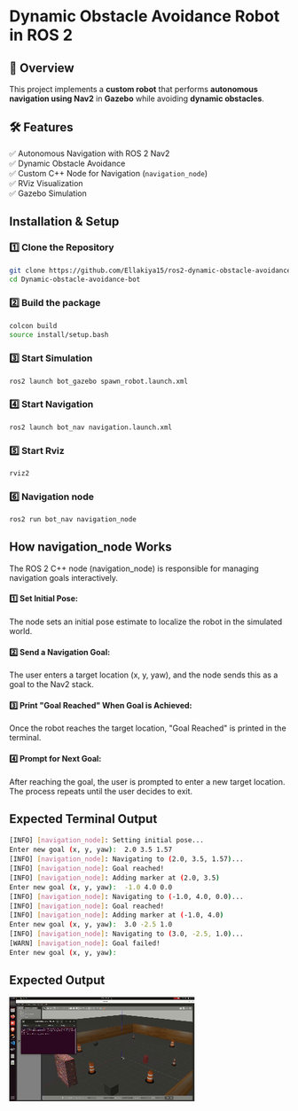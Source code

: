 # Dynamic Obstacle Avoidance Robot in ROS 2

## 📌 Overview
This project implements a **custom robot** that performs **autonomous navigation using Nav2** in **Gazebo** while avoiding **dynamic obstacles**.

## 🛠 Features
✅ Autonomous Navigation with ROS 2 Nav2  
✅ Dynamic Obstacle Avoidance  
✅ Custom C++ Node for Navigation (`navigation_node`)  
✅ RViz Visualization  
✅ Gazebo Simulation

## Installation & Setup
### 1️⃣ Clone the Repository
```bash
git clone https://github.com/Ellakiya15/ros2-dynamic-obstacle-avoidance-bot.git
cd Dynamic-obstacle-avoidance-bot
```

### 2️⃣ Build the package
```bash
colcon build
source install/setup.bash
```
### 3️⃣ Start Simulation
```bash
ros2 launch bot_gazebo spawn_robot.launch.xml
```

### 4️⃣ Start Navigation
```bash
ros2 launch bot_nav navigation.launch.xml
```
### 5️⃣ Start Rviz
```bash
rviz2
```
### 6️⃣ Navigation node
```bash
ros2 run bot_nav navigation_node
```
## How navigation_node Works
The ROS 2 C++ node (navigation_node) is responsible for managing navigation goals interactively.

#### 1️⃣ Set Initial Pose:

The node sets an initial pose estimate to localize the robot in the simulated world.
#### 2️⃣ Send a Navigation Goal:

The user enters a target location (x, y, yaw), and the node sends this as a goal to the Nav2 stack.
#### 3️⃣ Print "Goal Reached" When Goal is Achieved:

Once the robot reaches the target location, "Goal Reached" is printed in the terminal.
#### 4️⃣ Prompt for Next Goal:

After reaching the goal, the user is prompted to enter a new target location.
The process repeats until the user decides to exit.

## Expected Terminal Output
```bash
[INFO] [navigation_node]: Setting initial pose...
Enter new goal (x, y, yaw):  2.0 3.5 1.57
[INFO] [navigation_node]: Navigating to (2.0, 3.5, 1.57)...
[INFO] [navigation_node]: Goal reached!
[INFO] [navigation_node]: Adding marker at (2.0, 3.5)
Enter new goal (x, y, yaw):  -1.0 4.0 0.0
[INFO] [navigation_node]: Navigating to (-1.0, 4.0, 0.0)...
[INFO] [navigation_node]: Goal reached!
[INFO] [navigation_node]: Adding marker at (-1.0, 4.0)
Enter new goal (x, y, yaw):  3.0 -2.5 1.0
[INFO] [navigation_node]: Navigating to (3.0, -2.5, 1.0)...
[WARN] [navigation_node]: Goal failed!
Enter new goal (x, y, yaw):  
```
## Expected Output
![Simulation Preview](bot_description/meshes/simulation.gif)
